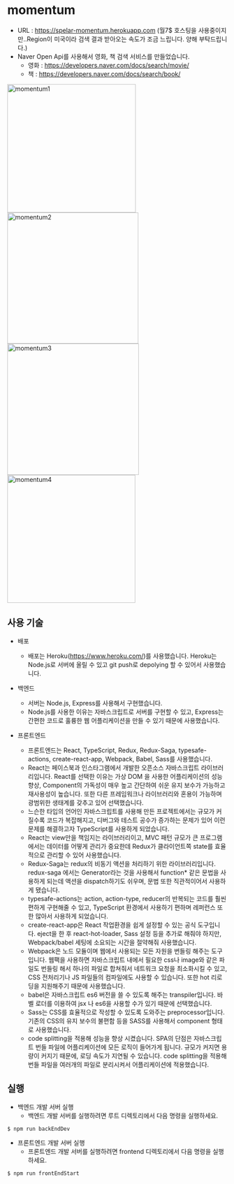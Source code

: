 # momentum
* URL : https://spelar-momentum.herokuapp.com (월7$ 호스팅을 사용중이지만..Region이 미국이라 검색 결과 받아오는 속도가 조금 느립니다. 양해 부탁드립니다.)
* Naver Open Api를 사용해서 영화, 책 검색 서비스를 만들었습니다.
   * 영화 : https://developers.naver.com/docs/search/movie/
   * 책 : https://developers.naver.com/docs/search/book/
   
<img width="294" alt="momentum1" src="https://user-images.githubusercontent.com/17353901/103605795-2d42c900-4f58-11eb-9684-895d87ae5611.png">
<img width="300" alt="momentum2" src="https://user-images.githubusercontent.com/17353901/103605799-303db980-4f58-11eb-83cc-ad5e1a60bf96.png">
<img width="301" alt="momentum3" src="https://user-images.githubusercontent.com/17353901/103605804-3338aa00-4f58-11eb-8896-6358f86a77fb.png">
<img width="293" alt="momentum4" src="https://user-images.githubusercontent.com/17353901/103605806-359b0400-4f58-11eb-8a03-e68c0c640dc4.png">

## 사용 기술

* 배포
    * 배포는 Heroku(https://www.heroku.com/)를 사용했습니다. Heroku는 Node.js로 서버에 올릴 수 있고 git push로 depolying 할 수 있어서 사용했습니다.

* 백엔드
    * 서버는 Node.js, Express를 사용해서 구현했습니다.
    * Node.js를 사용한 이유는 자바스크립트로 서버를 구현할 수 있고, Express는 간편한 코드로 훌륭한 웹 어플리케이션을 만들 수 있기 때문에 사용했습니다.

* 프론트엔드
    * 프론트엔드는 React, TypeScript, Redux, Redux-Saga, typesafe-actions, create-react-app, Webpack, Babel, Sass를 사용했습니다.
    * React는 페이스북과 인스타그램에서 개발한 오픈소스 자바스크립트 라이브러리입니다. React를 선택한 이유는 가상 DOM 을 사용한 어플리케이션의 성능 향상, 
    Component의 가독성이 매우 높고 간단하여 쉬운 유지 보수가 가능하고 재사용성이 높습니다. 또한 다른 프레임워크나 라이브러리와 혼용이 가능하며 광범위한 생태계를 갖추고 있어 선택했습니다.
    * 느슨한 타입의 언어인 자바스크립트를 사용해 만든 프로젝트에서는 규모가 커질수록 코드가 복잡해지고, 디버그와 테스트 공수가 증가하는 문제가 있어 이런 문제를 해결하고자 TypeScript를 사용하게 되었습니다.
    * React는 view만을 책임지는 라이브러리이고, MVC 패턴 규모가 큰 프로그램에서는 데이터를 어떻게 관리가 중요한데 Redux가 클라이언트쪽 state를 효율적으로 관리할 수 있어 사용했습니다.
    * Redux-Saga는 redux의 비동기 액션을 처리하기 위한 라이브러리입니다. redux-saga 에서는 Generator라는 것을 사용해서 function* 같은 문법을 사용하게 되는데 액션을 dispatch하기도 쉬우며, 문법 또한 직관적이어서 사용하게 됐습니다.
    * typesafe-actions는 action, action-type, reducer의 반복되는 코드를 훨씬 편하게 구현해줄 수 있고, TypeScript 환경에서 사용하기 편하며 레퍼런스 또한 많아서 사용하게 되었습니다.
    * create-react-app은 React 작업환경을 쉽게 설정할 수 있는 공식 도구입니다. eject을 한 후 react-hot-loader, Sass 설정 등을 추가로 해줘야 하지만, Webpack/babel 세팅에 소요되는 시간을 절약해줘 사용했습니다.
    * Webpack은 노드 모듈이며 웹에서 사용되는 모든 자원을 번들링 해주는 도구입니다. 웹팩을 사용하면 자바스크립트 내에서 필요한 css나 image와 같은 파일도 번들링 해서 하나의 파일로 합쳐줘서 네트워크 요청을 최소화시킬 수 있고, 
    CSS 전처리기나 JS 파일들의 컴파일에도 사용할 수 있습니다. 또한 hot 리로딩을 지원해주기 때문에 사용했습니다.
    * babel은 자바스크립트 es6 버전을 쓸 수 있도록 해주는 transpiler입니다. 바벨 로더를 이용하여 jsx 나 es6을 사용할 수가 있기 때문에 선택했습니다.
    * Sass는 CSS를 효율적으로 작성할 수 있도록 도와주는 preprocessor입니다. 기존의 CSS의 유지 보수의 불편함 등을 SASS를 사용해서 component 형태로 사용했습니다.
    * code splitting을 적용해 성능을 향상 시켰습니다. SPA의 단점은 자바스크립트 번들 파일에 어플리케이션에 모든 로직이 들어가게 됩니다. 규모가 커지면 용량이 커지기 때문에, 로딩 속도가 지연될 수 있습니다. code splitting을 적용해 번들 파일을 여러개의 파일로 분리시켜서 어플리케이션에 적용했습니다.
    
## 실행

* 백엔드 개발 서버 실행
    * 백엔드 개발 서버를 실행하려면 루트 디렉토리에서 다음 명령을 실행하세요.   
```bash
$ npm run backEndDev
``` 

* 프론트엔드 개발 서버 실행
    * 프론트엔드 개발 서버를 실행하려면 frontend 디렉토리에서 다음 명령을 실행하세요.
```bash
$ npm run frontEndStart
``` 
                        

